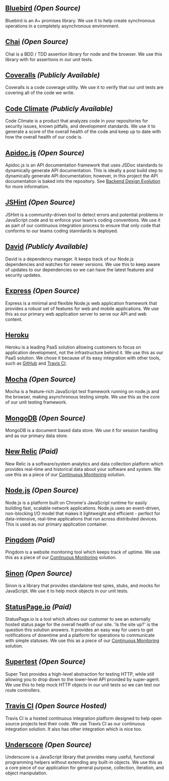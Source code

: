 ## [Bluebird](https://github.com/petkaantonov/bluebird) _(Open Source)_

Bluebird is an A+ promises library. We use it to help create synchronous operations in a completely asynchronous environment.

## [Chai](http://chaijs.com/) _(Open Source)_

Chai is a BDD / TDD assertion library for node and the browser. We use this library with for assertions in our unit tests.

## [Coveralls](https://coveralls.io/) _(Publicly Available)_

Coveralls is a code coverage utility. We use it to verify that our unit tests are covering all of the code we write.

## [Code Climate](https://codeclimate.com/) _(Publicly Available)_

Code Climate is a product that analyzes code in your repositories for security issues, known pitfalls, and development standards. We use it to generate a score of the overall health of the code and keep up to date with how the overall health of our code is.

## [Apidoc.js](http://apidocjs.com/ ) _(Open Source)_

Apidoc.js is an API documentation framework that uses JSDoc standards to dynamically generate API documentation. This is ideally a post build step to dynamically generate API documentation; however, in this project the API documentation is baked into the repository. See [Backend Design Evolution](Backend-Design-Evolution) for more information.

## [JSHint](http://jshint.com/) _(Open Source)_

JSHint is a community-driven tool to detect errors and potential problems in JavaScript code and to enforce your team's coding conventions. We use it as part of our continuous integration process to ensure that only code that conforms to our teams coding stanrdards is deployed.

## [David](https://david-dm.org/) _(Publicly Available)_

David is a dependency manager. It keeps track of our Node.js dependencies and watches for newer versions. We use this to keep aware of updates to our dependencies so we can have the latest features and security updates.

## [Express](http://expressjs.com/) _(Open Source)_

Express is a minimal and flexible Node.js web application framework that provides a robust set of features for web and mobile applications. We use this as our primary web application server to serve our API and web content.

## [Heroku](https://www.heroku.com/)

Heroku is a leading PaaS solution allowing customers to focus on application development, not the infrastructure behind it. We use this as our PaaS solution. We chose it because of its easy integration with other tools, such as [GitHub](https://github.com/TeraLogics/TotalBriecall/blob/master/docs/Tools.md#github) and [Travis CI](https://github.com/TeraLogics/TotalBriecall/blob/master/docs/Backend-Technologies.md#travis-ci-open-source-hosted).

## [Mocha](http://mochajs.org/) _(Open Source)_

Mocha is a feature-rich JavaScript test framework running on node.js and the browser, making asynchronous testing simple. We use this as the core of our unit testing framework.

## [MongoDB](https://www.mongodb.org/) _(Open Source)_

MongoDB is a document based data store. We use it for session handling and as our primary data store.

## [New Relic](http://newrelic.com/) _(Paid)_

New Relic is a software/system analytics and data collection platform which provides real-time and historical data about your software and system. We use this as a piece of our [Continuous Monitoring](https://github.com/TeraLogics/TotalBriecall/blob/master/docs/Continuous-Monitoring.md) solution.

## [Node.js](https://nodejs.org/) _(Open Source)_

Node.js is a platform built on Chrome's JavaScript runtime for easily building fast, scalable network applications. Node.js uses an event-driven, non-blocking I/O model that makes it lightweight and efficient - perfect for data-intensive, real-time applications that run across distributed devices. This is used as our primary application container.

## [Pingdom](https://www.pingdom.com/) _(Paid)_

Pingdom is a website monitoring tool which keeps track of uptime. We use this as a piece of our [Continuous Monitoring](https://github.com/TeraLogics/TotalBriecall/blob/master/docs/Continuous-Monitoring.md) solution.

## [Sinon](http://sinonjs.org/) _(Open Source)_

Sinon is a library that provides standalone test spies, stubs, and mocks for JavaScript. We use it to help mock objects in our unit tests.

## [StatusPage.io](https://www.statuspage.io/) _(Paid)_

StatusPage.io is a tool which allows our customer to see an externally hosted status page for the overall health of our site. 'Is the site up?' is the question this solution answers. It provides an easy way for users to get notifications of downtime and a platform for operations to communicate with simple statuses. We use this as a piece of our [Continuous Monitoring](https://github.com/TeraLogics/TotalBriecall/blob/master/docs/Continuous-Monitoring.md) solution.

## [Supertest](https://github.com/visionmedia/supertest) _(Open Source)_

Super Test provides a high-level abstraction for testing HTTP, while still allowing you to drop down to the lower-level API provided by super-agent. We use this to help mock HTTP objects in our unit tests so we can test our route controllers.

## [Travis CI](https://travis-ci.org/) _(Open Source Hosted)_

Travis CI is a hosted continuous integration platform designed to help open source projects test their code. We use Travis CI as our continuous integration solution. It also has other integration which is nice too.

## [Underscore](http://underscorejs.org/) _(Open Source)_

Underscore is a JavaScript library that provides many useful, functional programming helpers without extending any built-in objects. We use this as a core piece of our application for general purpose, collection, iteration, and object manipulation.
